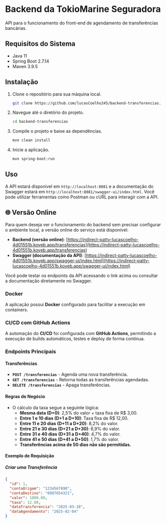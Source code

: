 # Backend da TokioMarine Seguradora

API para o funcionamento do front-end de agendamento de transferências bancárias.

## Requisitos do Sistema

- Java 11
- Spring Boot 2.7.14
- Maven 3.9.5

## Instalação

1. Clone o repositório para sua máquina local.
    ```bash
    git clone https://github.com/lucasCoelho245/backend-transferencias.git
    ```

2. Navegue até o diretório do projeto.
    ```bash
    cd backend-transferencias
    ```

3. Compile o projeto e baixe as dependências.
    ```bash
    mvn clean install
    ```

4. Inicie a aplicação.
    ```bash
    mvn spring-boot:run
    ```

## Uso

A API estará disponível em `http://localhost:8081` e a documentação do Swagger estará em `http://localhost:8081/swagger-ui/index.html`. Você pode utilizar ferramentas como Postman ou cURL para interagir com a API.

## 🌐 Versão Online

Para quem deseja ver o funcionamento do backend sem precisar configurar o ambiente local, a versão online do serviço está disponível:

- **Backend (versão online)**: [https://indirect-patty-lucascoelho-4d01551b.koyeb.app/transferencias](https://indirect-patty-lucascoelho-4d01551b.koyeb.app/transferencias)
- **Swagger (documentação da API)**: [https://indirect-patty-lucascoelho-4d01551b.koyeb.app/swagger-ui/index.html](https://indirect-patty-lucascoelho-4d01551b.koyeb.app/swagger-ui/index.html)

Você pode testar os endpoints da API acessando o link acima ou consultar a documentação diretamente no Swagger.

### Docker

A aplicação possui **Docker** configurado para facilitar a execução em containers.

### CI/CD com GitHub Actions

A automação do **CI/CD** foi configurada com **GitHub Actions**, permitindo a execução de builds automáticos, testes e deploy de forma contínua.

### Endpoints Principais

#### Transferências

- **`POST /transferencias`** - Agenda uma nova transferência.
- **`GET /transferencias`** - Retorna todas as transferências agendadas.
- **`DELETE /transferencias`** - Apaga transferências.

#### Regras de Negócio

- O cálculo da taxa segue a seguinte lógica:
  - **Mesma data (D+0)**: 2,5% do valor + taxa fixa de R$ 3,00.
  - **Entre 1 e 10 dias (D+1 a D+10)**: Taxa fixa de R$ 12,00.
  - **Entre 11 e 20 dias (D+11 a D+20)**: 8,2% do valor.
  - **Entre 21 e 30 dias (D+21 a D+30)**: 6,9% do valor.
  - **Entre 31 e 40 dias (D+31 a D+40)**: 4,7% do valor.
  - **Entre 41 e 50 dias (D+41 a D+50)**: 1,7% do valor.
  - **Transferências acima de 50 dias não são permitidas.**

#### Exemplo de Requisição

##### Criar uma Transferência
```json
{
  "id": 1,
  "contaOrigem": "1234567890",
  "contaDestino": "0987654321",
  "valor": 1000.00,
  "taxa": 12.00,
  "dataTransferencia": "2025-03-10",
  "dataAgendamento": "2025-02-04"
}
